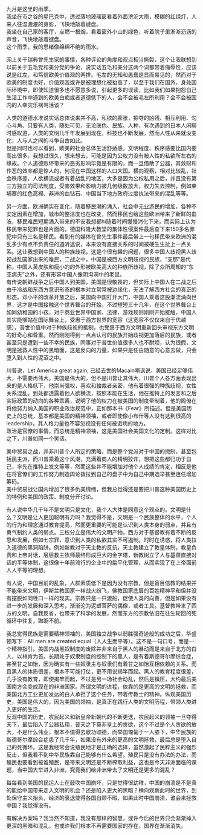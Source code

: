 
九月是这里的雨季。  
我坐在市之谷的星巴克中，透过落地玻璃窗看着外面滂沱大雨，模糊的红绿灯，人来人往湿漉漉的身影，飞快地敲着键盘。  
我坐在自己家的客厅，点燃一根烟，看着窗外小山的绿色，听着院子里淅淅沥沥的声音，飞快地敲着键盘。  
这个雨季，我的思绪像绵绵不绝的雨水。  

网上关于瑞典曾先生家的事情，各种评论的角度和观点相当撕裂，这个让我联想到以前关于五毛党和美分党的争论，说实话五毛和美分这两个词都带着侮辱性，应该说是红左，和笃信欧美价值观的两排。毛左的无知和愚蠢是显而易见的，然而对于欧美的制度也好，价值观我或许是被理想化被抬高了，以至于我们在国外，身处国际环境中，即使知道很多也不愿意多说，引起更多的误读，比如我们如果抱怨自己生活工作中遇到的欧美白痴或者道德低下的人，会不会被毛左所利用？会不会被国内的人幸灾乐祸骂活该？  

人类的道德水准说实话总体说来并不高，私欲的膨胀，掠夺的凶残、相互利用、勾心斗角、只要有人类，随处可见，无论肤色、民族、人种，有次遇到的日本人闲聊时感叹道，人类的文明几千年发展到现在，科技也不断发展，然而人性从来就没变化，人与人之间的斗争自古如此。  
但是同时也可以看到，欧美的社会总体生活舒适感，文明程度、秩序感要比国内要高出很多，我想过很久，想来想去，可能是因为公权力没有被人性的私欲所左右的缘故。个人道德败坏带来的恶劣影响毕竟是有限的，而一旦借助了公器，其敛财和作恶的效率都是惊人的，何况在中国这样的人口大国。横向观察，相对比较乱，社会秩序差，人欲横流或者有着战乱的地区，大多是因为公权私用之后，并且没有第三方独立的司法制度，受害效果和影响力被几何级数放大，权力失去控制，例如柬埔寨的红色高棉、非洲的血钻石、中国当下地方政府过度执法带来的混乱等等。  

另一方面，欧洲确实在变化，随着移民潮的涌入，社会中无业游民的增加，各种不安定因素在增加，城市的整洁度也在改变，然而移民也给这些欧洲带来了新鲜的血液，移民难民短期涌入带来的不安我想都hi随着时间慢慢消化下来，而实际上认为移民带来犯罪也是片面的，德国科隆大教堂的集体性侵案件最后查下来150多名罪犯中只有三名是移民。看到有的媒体在曾先生事件最后带上一句移民带来欧洲的混乱多少有点不负责任的道听途说，本来没有直接关系的时间被硬生生扯上一点关系。这让我想到中国人的种族歧视，这是个很有趣的问题，很多中国人歧视黑人歧视战乱国家出来的难民，二战之中，中国是被西方文明歧视的民族，“支那”是代称，中国人黄皮肤和瘦小的的外形被欧美高大的种族所歧视，除了众所周知的“东亚病夫”之外，还有形容中国人像阴沟洞中的老鼠。  
有传说朝鲜战争之后中国人到美国，美国是很敬畏的，但实际上中国人在二战之后由于冷战和东西方意识形态的根本对立常常被边缘化，无法了解西方社会的真正的形态。邓小平的改革开放之后，美国向中国打开大门，中国人乘着这股潮流涌向世界，这才是中国接触这个世界舞台的开始，不过短短三十几年，在这个世界舞台上如同幼稚园的小孩，对于商业世界中国家、法律、游戏规则刚刚开始接触，中国人其实能够站在国际舞台上，受惠于西方世界的宽容（这宽容不仅仅来自于优越感），普世价值中对于种族歧视的抵制，也受惠于西方文明重新回头审视东方文明的好奇心和尊重。然而刚刚得到一点点认可的民族开始歧视更加落后的民族，或者甚至只是遭到一些不幸的民族，同事对于普世价值很多人也不耐烦，认为很假，文明是拯救人性中的黑暗面，这是反向的力量，如果只是任由随意的心意去做，只会堕入到人性的泥沼之中。  



川普说，Let America great again, 已经去世的Macain嘲讽说，美国已经足够伟大，不需要再伟大。美国是伟大的，但不是川普让其伟大，川普个人各方面表现出来的是人格低下，他崇尚强权，喜欢和独裁者亲密，他有着很强的种族歧视，女性关系混乱，到处都透露着他人欲横流，按照本能在生活，他在推特上的发言和之后实际政策的动向的各种乖离，说明了他的权力在被美国的制度牵制着，他的阁僚在将他努力纳入美国的职业政治规范中，正如那本书《Fear》所描述。但是美国历史上的总统，基本都是美国的精神领袖，或者即使像小布什等人没有达到很高的leadership，其人格力量也不容忽视没有任何被诟病的地方。  
政治是官僚的事情，而总统是精神领袖，这是美国社会美国文化的定制。这样对比之下，川普如同一个笑话。  

美中贸易之战，并非川普个人所定的策略，而是整个党派对于中国的扼制，甚至包括民主派，而川普乘着这个风潮，充满着商人的精明狡诈，想把这些都归功于自己，率先在推特上发文等等，然而这些并不能增加对他个人成绩的肯定，相反是他在将官僚们的工作努力制造舆论拨拉到自己的盘子中为自己中期选举甚至连任增加筹码。  
美中贸易战让国内增加了很多仇美情绪，但我总觉得还是要把川普这种美国历史上的特例和美国的政策、制度分开讨论。  

有人说中华几千年不是文明只是文化，我个人大体是同意这个观点的。文明是什么？文明是让人更加聪明有力吗？我觉得不是，文明是一个民族整体的水平，个人的行为和理念通过教育提高，然而更重要的可能是认识到人类本身的弱点，并且有勇气制约人类的弱点。三权分立是伟大的文明产物，西方对于基督教有着不断的反思和发展，例如七宗罪，意识到人类的私欲其实不可遏制，时时在诱惑，将人类拉入道德的黑洞陷阱。例如新教对于天主教的反抗，天主教建立了教皇体制，教皇负责和上帝对话，层层教主牧师最终形成巨大的金字塔，新教树立了人与基督直接对话的平等体制，这很像十年前流行的企业中的扁平化管理，从而实现了在上帝面前人人平等的理想。  

有人说，中国目前的乱象，人群素质低下是因为没有宗教，但是盲目信教的结果并不能带来文明，伊斯兰教国家一样战火纷飞，佛教国家底层的百姓精神平和但并没有摆脱如同牲口一样的现实。宗教只是一只渡船，促使人类的向善，但是如果没有进一步的发展和深入思考，渐渐沦为泥塑菩萨的偶像，或者工具。基督教带来了西方的文明，自我反省，也带来了科学的发展，然而东方的宗教依旧在往生轮回的死循环中往复，踟蹰不前。  

我总觉得民族是需要精神领袖的，美国独立战争以弱胜强奇迹般的成功之后，华盛顿写下：All men are created equal（人人生而平等）。这不是一句口号，而是一个精神指引。美国内战黑奴制度的废除并非来自于黑人的暴动而是来自于北方的白人，以林肯为首。长期处于奴隶制度的控制下的黑人，是有着斯德哥尔摩综合症，甚至甘之如饴，因为确实有一些奴隶主与奴隶们有着甘之如饴互相依赖的关系。而且黑人的体质很差，根本不可能打仗，更不用说揭竿而起。黑人的教育程度很差，几乎没有教育，即使揭竿而起，不过是另一场社会动乱，然后是镇压，大约最后美国南方会变成现在的非洲国家。所谓文明的进程，依靠的是更高的文明的拯救，而美国北方工业更加发达的白人承担了这个任务，带着传教士的精神。纵观美国历史，美国是伟大的，因为美国的领袖，是真正在践行人类的文明历程，带领人类进入更好的生活。  
反观中国的历史，农民起义和新皇帝新朝代的不断更迭，农民起义的领袖一旦夺得天下，最后陷入了公器私用，普天之下莫非皇土的贪欲，这个不过是个人贪欲的放大，不是什么伟业，根本不值得去歌功颂德，而举国匍匐于一人膝下，中华民族的斯德哥尔摩综合症患了几千年，如果没有外来的更高的文明拯救，最后总是堕入自己的死循环。这是我经常会说殖民地才是正确的选择，虽然激起了民粹主义的强烈反击，但我看不到中华民族靠自己能够有什么希望。殖民只是没有办法的办法，而殖民也要看到被谁殖民，是带来文明还是不断榨取利益，这也是今天非洲面临的课题，当中国大举进入非洲，究竟我们给非洲带去了文明还是更多的混乱？  

每每看到美国的民运人士在鼓吹中国崩坏，只是觉得很幼稚，中国的崩溃是不是真的能给中国带来走入文明的机会？还是陷入更大的黑暗？横向观察此时的世界，到处保守主义抬头，经济的衰退使得各国自顾不暇，如果此时中国崩溃，谁会来拯救中国？我觉得没有。  

有解决方案吗？我当然不知道，我没有那样的智慧，或许今后的世界只会渐渐掉入更深的黑暗和混乱，也或许我们根本不再需要国家的存在，国界在渐渐消失。  
